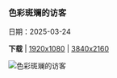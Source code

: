 ### 色彩斑斓的访客

日期：2025-03-24

**下载**  |  [1920x1080](https://cn.bing.com/th?id=OHR.GoldfinchSunflower_ZH-CN7276848190_1920x1080.jpg)  |  [3840x2160](https://cn.bing.com/th?id=OHR.GoldfinchSunflower_ZH-CN7276848190_UHD.jpg)

![色彩斑斓的访客](https://cn.bing.com/th?id=OHR.GoldfinchSunflower_ZH-CN7276848190_1920x1080.jpg "向日葵田里的红额金翅雀，德国 (© Juniors Bildarchiv GmbH/Alamy)")

